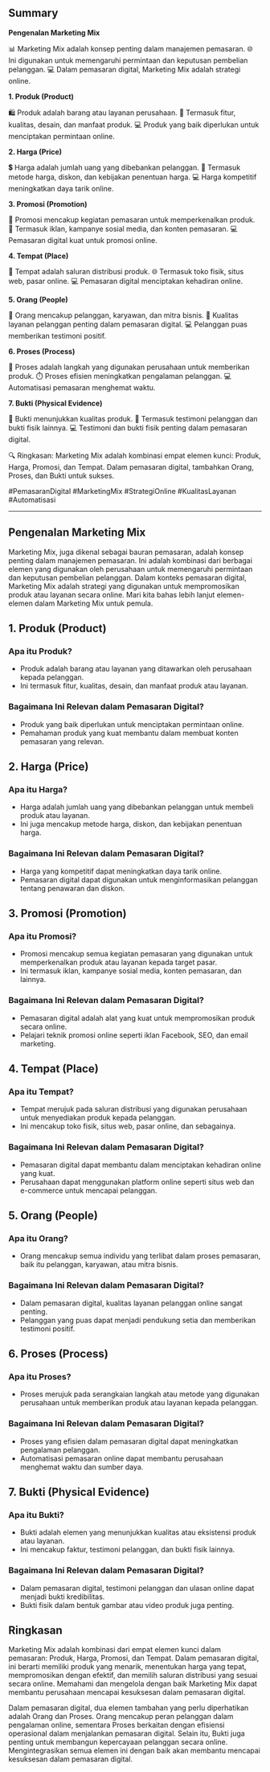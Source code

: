 ## Summary

**Pengenalan Marketing Mix**

📊 Marketing Mix adalah konsep penting dalam manajemen pemasaran.
🌐 Ini digunakan untuk memengaruhi permintaan dan keputusan pembelian pelanggan.
💻 Dalam pemasaran digital, Marketing Mix adalah strategi online.

**1. Produk (Product)**

🛍️ Produk adalah barang atau layanan perusahaan.
🌟 Termasuk fitur, kualitas, desain, dan manfaat produk.
💻 Produk yang baik diperlukan untuk menciptakan permintaan online.

**2. Harga (Price)**

💲 Harga adalah jumlah uang yang dibebankan pelanggan.
🎁 Termasuk metode harga, diskon, dan kebijakan penentuan harga.
💻 Harga kompetitif meningkatkan daya tarik online.

**3. Promosi (Promotion)**

📣 Promosi mencakup kegiatan pemasaran untuk memperkenalkan produk.
📱 Termasuk iklan, kampanye sosial media, dan konten pemasaran.
💻 Pemasaran digital kuat untuk promosi online.

**4. Tempat (Place)**

🏬 Tempat adalah saluran distribusi produk.
🌐 Termasuk toko fisik, situs web, pasar online.
💻 Pemasaran digital menciptakan kehadiran online.

**5. Orang (People)**

👥 Orang mencakup pelanggan, karyawan, dan mitra bisnis.
🤝 Kualitas layanan pelanggan penting dalam pemasaran digital.
💻 Pelanggan puas memberikan testimoni positif.

**6. Proses (Process)**

🔄 Proses adalah langkah yang digunakan perusahaan untuk memberikan produk.
⏱️ Proses efisien meningkatkan pengalaman pelanggan.
💻 Automatisasi pemasaran menghemat waktu.

**7. Bukti (Physical Evidence)**

📸 Bukti menunjukkan kualitas produk.
📄 Termasuk testimoni pelanggan dan bukti fisik lainnya.
💻 Testimoni dan bukti fisik penting dalam pemasaran digital.

🔍 Ringkasan: Marketing Mix adalah kombinasi empat elemen kunci: Produk, Harga, Promosi, dan Tempat. Dalam pemasaran digital, tambahkan Orang, Proses, dan Bukti untuk sukses.

#PemasaranDigital #MarketingMix #StrategiOnline #KualitasLayanan #Automatisasi

---

## Pengenalan Marketing Mix

Marketing Mix, juga dikenal sebagai bauran pemasaran, adalah konsep penting dalam manajemen pemasaran. Ini adalah kombinasi dari berbagai elemen yang digunakan oleh perusahaan untuk memengaruhi permintaan dan keputusan pembelian pelanggan. Dalam konteks pemasaran digital, Marketing Mix adalah strategi yang digunakan untuk mempromosikan produk atau layanan secara online. Mari kita bahas lebih lanjut elemen-elemen dalam Marketing Mix untuk pemula.

## 1. Produk (Product)

### Apa itu Produk?
- Produk adalah barang atau layanan yang ditawarkan oleh perusahaan kepada pelanggan.
- Ini termasuk fitur, kualitas, desain, dan manfaat produk atau layanan.

### Bagaimana Ini Relevan dalam Pemasaran Digital?
- Produk yang baik diperlukan untuk menciptakan permintaan online.
- Pemahaman produk yang kuat membantu dalam membuat konten pemasaran yang relevan.

## 2. Harga (Price)

### Apa itu Harga?
- Harga adalah jumlah uang yang dibebankan pelanggan untuk membeli produk atau layanan.
- Ini juga mencakup metode harga, diskon, dan kebijakan penentuan harga.

### Bagaimana Ini Relevan dalam Pemasaran Digital?
- Harga yang kompetitif dapat meningkatkan daya tarik online.
- Pemasaran digital dapat digunakan untuk menginformasikan pelanggan tentang penawaran dan diskon.

## 3. Promosi (Promotion)

### Apa itu Promosi?
- Promosi mencakup semua kegiatan pemasaran yang digunakan untuk memperkenalkan produk atau layanan kepada target pasar.
- Ini termasuk iklan, kampanye sosial media, konten pemasaran, dan lainnya.

### Bagaimana Ini Relevan dalam Pemasaran Digital?
- Pemasaran digital adalah alat yang kuat untuk mempromosikan produk secara online.
- Pelajari teknik promosi online seperti iklan Facebook, SEO, dan email marketing.

## 4. Tempat (Place)

### Apa itu Tempat?
- Tempat merujuk pada saluran distribusi yang digunakan perusahaan untuk menyediakan produk kepada pelanggan.
- Ini mencakup toko fisik, situs web, pasar online, dan sebagainya.

### Bagaimana Ini Relevan dalam Pemasaran Digital?
- Pemasaran digital dapat membantu dalam menciptakan kehadiran online yang kuat.
- Perusahaan dapat menggunakan platform online seperti situs web dan e-commerce untuk mencapai pelanggan.

## 5. Orang (People)

### Apa itu Orang?
- Orang mencakup semua individu yang terlibat dalam proses pemasaran, baik itu pelanggan, karyawan, atau mitra bisnis.

### Bagaimana Ini Relevan dalam Pemasaran Digital?
- Dalam pemasaran digital, kualitas layanan pelanggan online sangat penting.
- Pelanggan yang puas dapat menjadi pendukung setia dan memberikan testimoni positif.

## 6. Proses (Process)

### Apa itu Proses?
- Proses merujuk pada serangkaian langkah atau metode yang digunakan perusahaan untuk memberikan produk atau layanan kepada pelanggan.

### Bagaimana Ini Relevan dalam Pemasaran Digital?
- Proses yang efisien dalam pemasaran digital dapat meningkatkan pengalaman pelanggan.
- Automatisasi pemasaran online dapat membantu perusahaan menghemat waktu dan sumber daya.

## 7. Bukti (Physical Evidence)

### Apa itu Bukti?
- Bukti adalah elemen yang menunjukkan kualitas atau eksistensi produk atau layanan.
- Ini mencakup faktur, testimoni pelanggan, dan bukti fisik lainnya.

### Bagaimana Ini Relevan dalam Pemasaran Digital?
- Dalam pemasaran digital, testimoni pelanggan dan ulasan online dapat menjadi bukti kredibilitas.
- Bukti fisik dalam bentuk gambar atau video produk juga penting.

## Ringkasan

Marketing Mix adalah kombinasi dari empat elemen kunci dalam pemasaran: Produk, Harga, Promosi, dan Tempat. Dalam pemasaran digital, ini berarti memiliki produk yang menarik, menentukan harga yang tepat, mempromosikan dengan efektif, dan memilih saluran distribusi yang sesuai secara online. Memahami dan mengelola dengan baik Marketing Mix dapat membantu perusahaan mencapai kesuksesan dalam pemasaran digital.

Dalam pemasaran digital, dua elemen tambahan yang perlu diperhatikan adalah Orang dan Proses. Orang mencakup peran pelanggan dalam pengalaman online, sementara Proses berkaitan dengan efisiensi operasional dalam menjalankan pemasaran digital. Selain itu, Bukti juga penting untuk membangun kepercayaan pelanggan secara online. Mengintegrasikan semua elemen ini dengan baik akan membantu mencapai kesuksesan dalam pemasaran digital.
